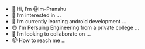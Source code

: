 - 👋 Hi, I’m @Im-Pranshu
- 👀 I’m interested in ...
- 🌱 I’m currently learning android development ...
- 😎 I'm Persuing Engineering from a private college ...
- 💞️ I’m looking to collaborate on ...
- 📫 How to reach me ...

<!---
Im-Pranshu/Im-Pranshu is a ✨ special ✨ repository because its `README.md` (this file) appears on your GitHub profile.
You can click the Preview link to take a look at your changes.
--->
